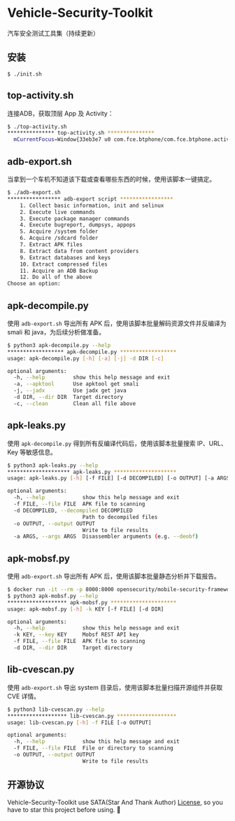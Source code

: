 # Vehicle-Security-Toolkit

汽车安全测试工具集（持续更新）

## 安装

```
$ ./init.sh
```

## top-activity.sh

连接ADB，获取顶层 App 及 Activity：

```sh
$ ./top-activity.sh
*************** top-activity.sh ***************
  mCurrentFocus=Window{33eb3e7 u0 com.fce.btphone/com.fce.btphone.activity.BtActivity}
```

## adb-export.sh

当拿到一个车机不知道该下载或查看哪些东西的时候，使用该脚本一键搞定。

```sh
$ ./adb-export.sh
***************** adb-export script *****************
    1. Collect basic information, init and selinux
    2. Execute live commands
    3. Execute package manager commands
    4. Execute bugreport, dumpsys, appops
    5. Acquire /system folder
    6. Acquire /sdcard folder
    7. Extract APK files
    8. Extract data from content providers
    9. Extract databases and keys
    10. Extract compressed files
    11. Acquire an ADB Backup
    12. Do all of the above
Choose an option: 
```

## apk-decompile.py

使用 `adb-export.sh` 导出所有 APK 后，使用该脚本批量解码资源文件并反编译为 smali 和 java，为后续分析做准备。

```sh
$ python3 apk-decompile.py --help
****************** apk-decompile.py ******************
usage: apk-decompile.py [-h] [-a] [-j] -d DIR [-c]

optional arguments:
  -h, --help         show this help message and exit
  -a, --apktool      Use apktool get smali
  -j, --jadx         Use jadx get java
  -d DIR, --dir DIR  Target directory
  -c, --clean        Clean all file above
```

## apk-leaks.py

使用 `apk-decompile.py` 得到所有反编译代码后，使用该脚本批量搜索 IP、URL、Key 等敏感信息。

```sh
$ python3 apk-leaks.py --help
******************** apk-leaks.py ********************
usage: apk-leaks.py [-h] [-f FILE] [-d DECOMPILED] [-o OUTPUT] [-a ARGS]

optional arguments:
  -h, --help            show this help message and exit
  -f FILE, --file FILE  APK file to scanning
  -d DECOMPILED, --decompiled DECOMPILED
                        Path to decompiled files
  -o OUTPUT, --output OUTPUT
                        Write to file results
  -a ARGS, --args ARGS  Disassembler arguments (e.g. --deobf)
```

## apk-mobsf.py

使用 `adb-export.sh` 导出所有 APK 后，使用该脚本批量静态分析并下载报告。

```sh
$ docker run -it --rm -p 8000:8000 opensecurity/mobile-security-framework-mobsf:latest
$ python3 apk-mobsf.py --help
******************* apk-mobsf.py *********************
usage: apk-mobsf.py [-h] -k KEY [-f FILE] [-d DIR]

optional arguments:
  -h, --help            show this help message and exit
  -k KEY, --key KEY     Mobsf REST API key
  -f FILE, --file FILE  APK file to scanning
  -d DIR, --dir DIR     Target directory
```

## lib-cvescan.py

使用 `adb-export.sh` 导出 system 目录后，使用该脚本批量扫描开源组件并获取 CVE 详情。

```sh
$ python3 lib-cvescan.py --help
******************* lib-cvescan.py *******************
usage: lib-cvescan.py [-h] -f FILE [-o OUTPUT]

optional arguments:
  -h, --help            show this help message and exit
  -f FILE, --file FILE  File or directory to scanning
  -o OUTPUT, --output OUTPUT
                        Write to file results
```

## 开源协议

Vehicle-Security-Toolkit use SATA(Star And Thank Author) [License](./LICENSE), so you have to star this project before using. 🙏
